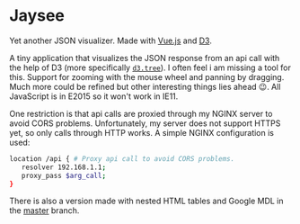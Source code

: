 Jaysee
=======

Yet another JSON visualizer. Made with [Vue.js](https://vuejs.org/) and [D3](https://d3js.org/).


A tiny application that visualizes the JSON response from an api call with the
help of D3 (more specifically [`d3.tree`](https://github.com/d3/d3-hierarchy/blob/master/README.md#tree)).
I often feel i am missing a tool for this. Support for zooming with the mouse
wheel and panning by dragging. Much more could be refined but other interesting things lies ahead :wink:.
All JavaScript is in E2015 so it won't work in IE11.

One restriction is that api calls are proxied through my NGINX server to avoid CORS problems.
Unfortunately, my server does not support HTTPS yet, so only calls through HTTP works.
A simple NGINX configuration is used:

```sh
location /api { # Proxy api call to avoid CORS problems.
   resolver 192.168.1.1;
   proxy_pass $arg_call;
}
```

There is also a version made with nested HTML tables and Google MDL in the [master](https://github.com/medicor/jaysee/tree/master) branch.

